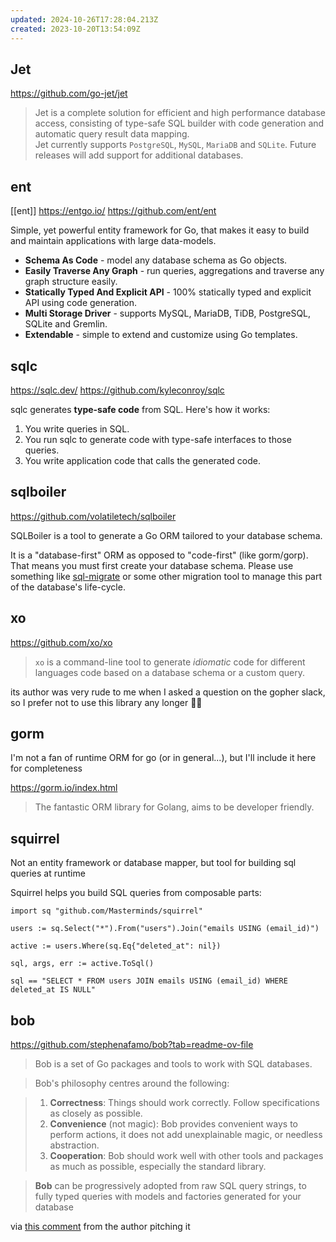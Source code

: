 ```yaml
---
updated: 2024-10-26T17:28:04.213Z
created: 2023-10-20T13:54:09Z
---
```

## Jet

https://github.com/go-jet/jet

> Jet is a complete solution for efficient and high performance database access, consisting of type-safe SQL builder with code generation and automatic query result data mapping.  
Jet currently supports `PostgreSQL`, `MySQL`, `MariaDB` and `SQLite`. Future releases will add support for additional databases.

## ent

[[ent]]
https://entgo.io/
https://github.com/ent/ent

Simple, yet powerful entity framework for Go, that makes it easy to build and maintain applications with large data-models.

-   **Schema As Code** - model any database schema as Go objects.
-   **Easily Traverse Any Graph** - run queries, aggregations and traverse any graph structure easily.
-   **Statically Typed And Explicit API** - 100% statically typed and explicit API using code generation.
-   **Multi Storage Driver** - supports MySQL, MariaDB, TiDB, PostgreSQL, SQLite and Gremlin.
-   **Extendable** - simple to extend and customize using Go templates.

## sqlc

https://sqlc.dev/
https://github.com/kyleconroy/sqlc

sqlc generates **type-safe code** from SQL. Here's how it works:

1.  You write queries in SQL.
2.  You run sqlc to generate code with type-safe interfaces to those queries.
3.  You write application code that calls the generated code.

## sqlboiler

https://github.com/volatiletech/sqlboiler

SQLBoiler is a tool to generate a Go ORM tailored to your database schema.

It is a "database-first" ORM as opposed to "code-first" (like gorm/gorp). That means you must first create your database schema. Please use something like [sql-migrate](https://github.com/rubenv/sql-migrate) or some other migration tool to manage this part of the database's life-cycle.

## xo
https://github.com/xo/xo

> `xo` is a command-line tool to generate _idiomatic_ code for different languages code based on a database schema or a custom query.

its author was very rude to me when I asked a question on the gopher slack, so I prefer not to use this library any longer 🤷‍♂️

## gorm

I'm not a fan of runtime ORM for go (or in general...), but I'll include it here for completeness

https://gorm.io/index.html

> The fantastic ORM library for Golang, aims to be developer friendly.

## squirrel

Not an entity framework or database mapper, but tool for building sql queries at runtime

Squirrel helps you build SQL queries from composable parts:

```
import sq "github.com/Masterminds/squirrel"

users := sq.Select("*").From("users").Join("emails USING (email_id)")

active := users.Where(sq.Eq{"deleted_at": nil})

sql, args, err := active.ToSql()

sql == "SELECT * FROM users JOIN emails USING (email_id) WHERE deleted_at IS NULL"
```

## bob

https://github.com/stephenafamo/bob?tab=readme-ov-file

> Bob is a set of Go packages and tools to work with SQL databases.

> Bob's philosophy centres around the following:

> 1. **Correctness**: Things should work correctly. Follow specifications as closely as possible.
> 2. **Convenience** (not magic): Bob provides convenient ways to perform actions, it does not add unexplainable magic, or needless abstraction.
> 3. **Cooperation**: Bob should work well with other tools and packages as much as possible, especially the standard library.

> **Bob** can be progressively adopted from raw SQL query strings, to fully typed queries with models and factories generated for your database

via [this comment](https://www.reddit.com/r/golang/comments/1gbucet/faq_what_are_the_best_ways_to_manipulate_sql_in_go/ltowek4/) from the author pitching it